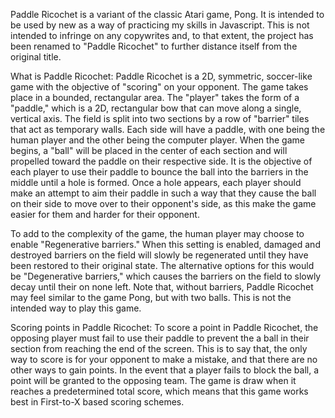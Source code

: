 Paddle Ricochet is a variant of the classic Atari game, Pong. It is intended to be used by new as a way of practicing my skills in Javascript. This is not intended to infringe on any copywrites and, to that extent, the project has been renamed to "Paddle Ricochet" to further distance itself from the original title.

What is Paddle Ricochet:
  Paddle Ricochet is a 2D, symmetric, soccer-like game with the objective of "scoring" on your opponent. The game takes place in a bounded, rectangular area. The "player" takes the form of a "paddle," which is a 2D, rectangular bow that can move along a single, vertical axis. The field is split into two sections by a row of "barrier" tiles that act as temporary walls. Each side will have a paddle, with one being the human player and the other being the computer player. When the game begins, a "ball" will be placed in the center of each section and will propelled toward the paddle on their respective side. It is the objective of each player to use their paddle to bounce the ball into the barriers in the middle until a hole is formed. Once a hole appears, each player should make an attempt to aim their paddle in such a way that they cause the ball on their side to move over to their opponent's side, as this make the game easier for them and harder for their opponent.
  
  To add to the complexity of the game, the human player may choose to enable "Regenerative barriers." When this setting is enabled, damaged and destroyed barriers on the field will slowly be regenerated until they have been restored to their original state. The alternative options for this would be "Degenerative barriers," which causes the barriers on the field to slowly decay until their on none left. Note that, without barriers, Paddle Ricochet may feel similar to the game Pong, but with two balls. This is not the intended way to play this game.

Scoring points in Paddle Ricochet:
  To score a point in Paddle Ricochet, the opposing player must fail to use their paddle to prevent the a ball in their section from reaching the end of the screen. This is to say that, the only way to score is for your opponent to make a mistake, and that there are no other ways to gain points. In the event that a player fails to block the ball, a point will be granted to the opposing team. The game is draw when it reaches a predetermined total score, which means that this game works best in First-to-X based scoring schemes.
